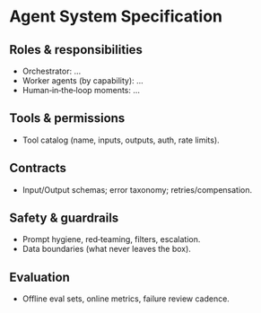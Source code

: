 # Agent System Specification

## Roles & responsibilities

- Orchestrator: …
- Worker agents (by capability): …
- Human‑in‑the‑loop moments: …

## Tools & permissions

- Tool catalog (name, inputs, outputs, auth, rate limits).

## Contracts

- Input/Output schemas; error taxonomy; retries/compensation.

## Safety & guardrails

- Prompt hygiene, red‑teaming, filters, escalation.
- Data boundaries (what never leaves the box).

## Evaluation

- Offline eval sets, online metrics, failure review cadence.
